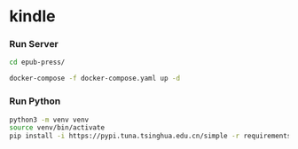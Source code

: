 # kindle

### Run Server
```bash
cd epub-press/

docker-compose -f docker-compose.yaml up -d
```


### Run Python
```bash
python3 -m venv venv
source venv/bin/activate
pip install -i https://pypi.tuna.tsinghua.edu.cn/simple -r requirements.txt
```
